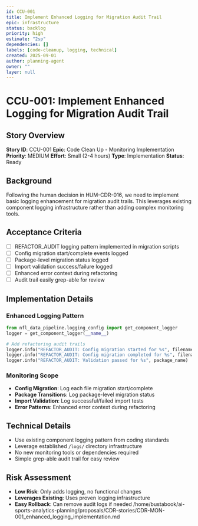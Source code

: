 ```yaml
---
id: CCU-001
title: Implement Enhanced Logging for Migration Audit Trail
epic: infrastructure
status: backlog
priority: high
estimate: "2sp"
dependencies: []
labels: [code-cleanup, logging, technical]
created: 2025-09-01
author: planning-agent
owner: ""
layer: null
---
```


# CCU-001: Implement Enhanced Logging for Migration Audit Trail

## Story Overview
**Story ID**: CCU-001
**Epic**: Code Clean Up - Monitoring Implementation
**Priority**: MEDIUM
**Effort**: Small (2-4 hours)
**Type**: Implementation
**Status**: Ready

## Background
Following the human decision in HUM-CDR-016, we need to implement basic logging enhancement for migration audit trails. This leverages existing component logging infrastructure rather than adding complex monitoring tools.

## Acceptance Criteria
- [ ] REFACTOR_AUDIT logging pattern implemented in migration scripts
- [ ] Config migration start/complete events logged
- [ ] Package-level migration status logged
- [ ] Import validation success/failure logged
- [ ] Enhanced error context during refactoring
- [ ] Audit trail easily grep-able for review

## Implementation Details

### Enhanced Logging Pattern
```python
from nfl_data_pipeline.logging_config import get_component_logger
logger = get_component_logger(__name__)

# Add refactoring audit trails
logger.info("REFACTOR_AUDIT: Config migration started for %s", filename)
logger.info("REFACTOR_AUDIT: Config migration completed for %s", filename)
logger.info("REFACTOR_AUDIT: Validation passed for %s", package_name)
```

### Monitoring Scope
- **Config Migration**: Log each file migration start/complete
- **Package Transitions**: Log package-level migration status
- **Import Validation**: Log successful/failed import tests
- **Error Patterns**: Enhanced error context during refactoring

## Technical Details
- Use existing component logging pattern from coding standards
- Leverage established `/logs/` directory infrastructure
- No new monitoring tools or dependencies required
- Simple grep-able audit trail for easy review

## Risk Assessment
- **Low Risk**: Only adds logging, no functional changes
- **Leverages Existing**: Uses proven logging infrastructure
- **Easy Rollback**: Can remove audit logs if needed</content>
<parameter name="filePath">/home/bustabook/ai-sports-analytics-planning/proposals/CDR-stories/CDR-MON-001_enhanced_logging_implementation.md
